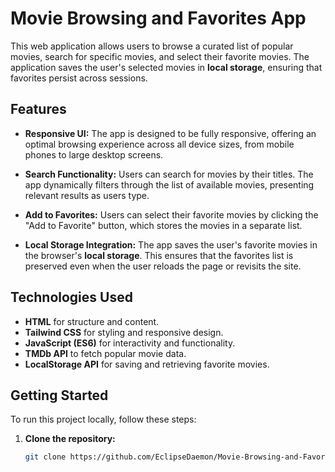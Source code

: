 # Movie Browsing and Favorites App

This web application allows users to browse a curated list of popular movies, search for specific movies, and select their favorite movies. The application saves the user's selected movies in **local storage**, ensuring that favorites persist across sessions.

## Features

- **Responsive UI:** The app is designed to be fully responsive, offering an optimal browsing experience across all device sizes, from mobile phones to large desktop screens.
  
- **Search Functionality:** Users can search for movies by their titles. The app dynamically filters through the list of available movies, presenting relevant results as users type.

- **Add to Favorites:** Users can select their favorite movies by clicking the "Add to Favorite" button, which stores the movies in a separate list.

- **Local Storage Integration:** The app saves the user's favorite movies in the browser's **local storage**. This ensures that the favorites list is preserved even when the user reloads the page or revisits the site.

## Technologies Used

- **HTML** for structure and content.
- **Tailwind CSS** for styling and responsive design.
- **JavaScript (ES6)** for interactivity and functionality.
- **TMDb API** to fetch popular movie data.
- **LocalStorage API** for saving and retrieving favorite movies.

## Getting Started

To run this project locally, follow these steps:

1. **Clone the repository:**
   ```bash
   git clone https://github.com/EclipseDaemon/Movie-Browsing-and-Favorites-App
